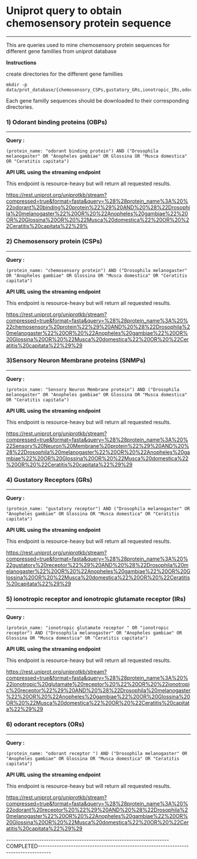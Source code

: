 
# Uniprot query to obtain chemosensory protein sequence
-------------------------------------------------------

This are queries used to mine chemosensory protein sequences for different gene famillies from uniprot database

**Instructions**

create directories for the different gene famillies

```
mkdir -p data/prot_database/{chemosensory_CSPs,gustatory_GRs,ionotropic_IRs,odorant_OBPs,odorant_ORs,sensory_SNMPs}
```

Each gene familly sequences should be downloaded to their corresponding directories. 


### 1) Odorant binding proteins (OBPs)
--------------------------------------

**Query :**  

```
(protein_name: "odorant binding protein") AND ("Drosophila melanogaster" OR "Anopheles gambiae" OR Glossina OR "Musca domestica" OR "Ceratitis capitata")
```

**API URL using the streaming endpoint**

This endpoint is resource-heavy but will return all requested results.

https://rest.uniprot.org/uniprotkb/stream?compressed=true&format=fasta&query=%28%28protein_name%3A%20%22odorant%20binding%20protein%22%29%20AND%20%28%22Drosophila%20melanogaster%22%20OR%20%22Anopheles%20gambiae%22%20OR%20Glossina%20OR%20%22Musca%20domestica%22%20OR%20%22Ceratitis%20capitata%22%29%


### 2) Chemosensory protein (CSPs)
----------------------------------

**Query :**

```
(protein_name: "chemosensory protein") AND ("Drosophila melanogaster" OR "Anopheles gambiae" OR Glossina OR "Musca domestica" OR "Ceratitis capitata")
```

**API URL using the streaming endpoint**

This endpoint is resource-heavy but will return all requested results.

https://rest.uniprot.org/uniprotkb/stream?compressed=true&format=fasta&query=%28%28protein_name%3A%20%22chemosensory%20protein%22%29%20AND%20%28%22Drosophila%20melanogaster%22%20OR%20%22Anopheles%20gambiae%22%20OR%20Glossina%20OR%20%22Musca%20domestica%22%20OR%20%22Ceratitis%20capitata%22%29%29


### 3)Sensory Neuron Membrane proteins (SNMPs)
----------------------------------------------

**Query :**

```
(protein_name: "Sensory Neuron Membrane protein") AND ("Drosophila melanogaster" OR "Anopheles gambiae" OR Glossina OR "Musca domestica" OR "Ceratitis capitata")
```

**API URL using the streaming endpoint**

This endpoint is resource-heavy but will return all requested results.

https://rest.uniprot.org/uniprotkb/stream?compressed=true&format=fasta&query=%28%28protein_name%3A%20%22Sensory%20Neuron%20Membrane%20protein%22%29%20AND%20%28%22Drosophila%20melanogaster%22%20OR%20%22Anopheles%20gambiae%22%20OR%20Glossina%20OR%20%22Musca%20domestica%22%20OR%20%22Ceratitis%20capitata%22%29%29


### 4) Gustatory Receptors (GRs)
--------------------------------

**Query :**

```
(protein_name: "gustatory receptor") AND ("Drosophila melanogaster" OR "Anopheles gambiae" OR Glossina OR "Musca domestica" OR "Ceratitis capitata")
```
**API URL using the streaming endpoint**

This endpoint is resource-heavy but will return all requested results.

https://rest.uniprot.org/uniprotkb/stream?compressed=true&format=fasta&query=%28%28protein_name%3A%20%22gustatory%20receptor%22%29%20AND%20%28%22Drosophila%20melanogaster%22%20OR%20%22Anopheles%20gambiae%22%20OR%20Glossina%20OR%20%22Musca%20domestica%22%20OR%20%22Ceratitis%20capitata%22%29%29


### 5) ionotropic receptor and ionotropic glutamate receptor (IRs)
------------------------------------------------------------------

**Query :**

```
(protein_name: "ionotropic glutamate receptor " OR "ionotropic receptor") AND ("Drosophila melanogaster" OR "Anopheles gambiae" OR Glossina OR "Musca domestica" OR "Ceratitis capitata")
```

**API URL using the streaming endpoint**

This endpoint is resource-heavy but will return all requested results.

https://rest.uniprot.org/uniprotkb/stream?compressed=true&format=fasta&query=%28%28protein_name%3A%20%22ionotropic%20glutamate%20receptor%20%22%20OR%20%22ionotropic%20receptor%22%29%20AND%20%28%22Drosophila%20melanogaster%22%20OR%20%22Anopheles%20gambiae%22%20OR%20Glossina%20OR%20%22Musca%20domestica%22%20OR%20%22Ceratitis%20capitata%22%29%29


### 6) odorant receptors (ORs)
------------------------------

**Query :**

```
(protein_name: "odorant receptor ") AND ("Drosophila melanogaster" OR "Anopheles gambiae" OR Glossina OR "Musca domestica" OR "Ceratitis capitata")
```
**API URL using the streaming endpoint**

This endpoint is resource-heavy but will return all requested results.

https://rest.uniprot.org/uniprotkb/stream?compressed=true&format=fasta&query=%28%28protein_name%3A%20%22odorant%20receptor%20%22%29%20AND%20%28%22Drosophila%20melanogaster%22%20OR%20%22Anopheles%20gambiae%22%20OR%20Glossina%20OR%20%22Musca%20domestica%22%20OR%20%22Ceratitis%20capitata%22%29%29


---------------------------------------------------------------------COMPLETED-----------------------------------------------------------------------------------




